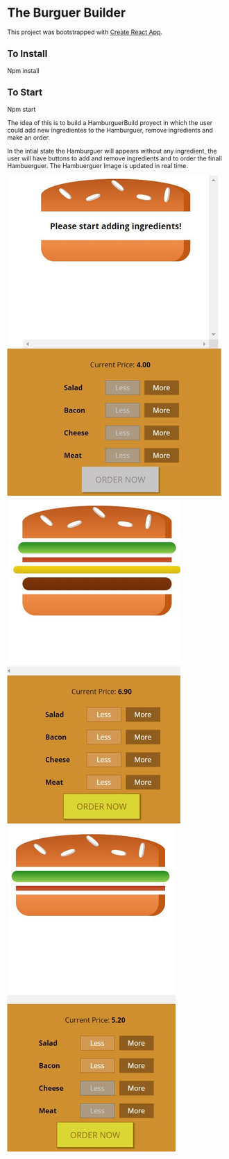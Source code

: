# The Burguer Builder

This project was bootstrapped with [Create React App](https://github.com/facebookincubator/create-react-app).

## To Install

Npm install

## To Start

Npm start

The idea of this is to build a HamburguerBuild proyect in which the user could add new ingredientes to the Hamburguer, remove ingredients and make an order. 

In the intial state the Hamburguer will appears without any ingredient, the user will have buttons to add and remove ingredients and to   order the finall Hambuerguer. The Hambuerguer Image is updated in real time.




<img src = "src/images/hamburguerEmpty.JPG" />

<img src = "src/images/hamburguerWithIngredients.JPG" />

<img src = "src/images/hamburguerLessIngredients.JPG" />
